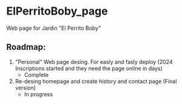# ElPerritoBoby_page
Web page for Jardin "El Perrito Boby"
## Roadmap:
1. "Personal" Web page desing. For easly and fasly deploy (2024 Inscriptions started and they need the page online in days)
    - Complete 
2. Re-desing homepage and create history and contact page (Final version)
    - In progress
